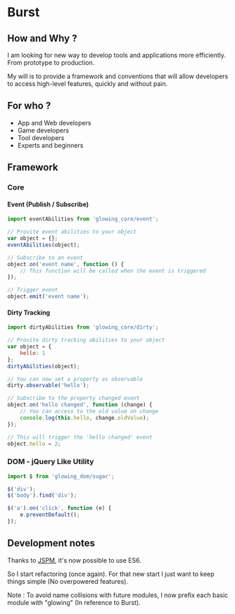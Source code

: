 # Burst

## How and Why ?

I am looking for new way to develop tools and applications more efficiently. From prototype to production.

My will is to provide a framework and conventions that will allow developers to access high-level features, quickly and without pain.

## For who ?

- App and Web developers
- Game developers
- Tool developers
- Experts and beginners

## Framework

### Core

#### Event (Publish / Subscribe)

```javascript
import eventAbilities from 'glowing_core/event';

// Provite event abilities to your object
var object = {};
eventAbilities(object);

// Subscribe to an event
object.on('event name', function () {
	// This function will be called when the event is triggered
});

// Trigger event
object.emit('event name');
```

#### Dirty Tracking

```javascript
import dirtyAbilities from 'glowing_core/dirty';

// Provite dirty tracking abilities to your object
var object = {
	hello: 1
};
dirtyAbilities(object);

// You can now set a property as observable
dirty.observable('hello');

// Subscribe to the property changed event
object.on('hello changed', function (change) {
	// You can access to the old value on change
	console.log(this.hello, change.oldValue);
});

// This will trigger the 'hello changed' event
object.hello = 2;
```

### DOM - jQuery Like Utility

```javascript
import $ from 'glowing_dom/sugar';

$('div');
$('body').find('div');

$('a').on('click', function (e) {
	e.preventDefault();
});
```

## Development notes

Thanks to [JSPM](http://jspm.io/), it's now possible to use ES6.

So I start refactoring (once again).
For that new start I just want to keep things simple (No overpowered features).

Note : To avoid name collisions with future modules, I now prefix each basic module with "glowing" (In reference to Burst).
